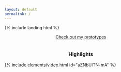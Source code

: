 ```yaml
---
layout: default
permalink: /
---
```


{% include landing.html %}

<center>
<a href="https://bufferoverflovv.github.io/projects/">Check out my prototypes</a>
</center>
<br />
<center><h3>Highlights</h3></center>
{% include elements/video.html id="aZNbUITN-mA" %}
